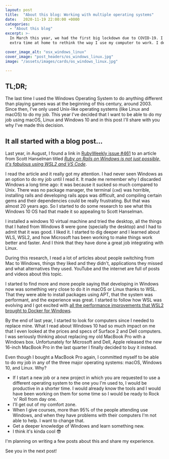 ```yaml
---
layout: post
title:  "About this blog: Working with multiple operating systems"
date:   2020-11-19 22:00:00 +0000
categories:
  - "About this blog"
excerpt: >-
  In March this year, we had the first big lockdown due to COVID-19. I used that
  extra time at home to rethink the way I use my computer to work. I decided to change it.

cover_image_alt: "osx_windows_linux"  
cover_image: "post_headers/os_windows_linux.jpg"
image: "/assets/images/cards/os_windows_linux.jpg"  

---
```


## TL;DR;

The last time I used the Windows Operating System to do anything different than playing games was at the beginning of this century, around 2003. Since then, I've only used
Unix-like operating systems (like Linux and macOS) to do my job. 
This year I've decided that I want to be able to do my job using macOS, Linux and 
Windows 10 and in this post I'll share with you why I've made this decision.

## It all started with a blog post...

Last year, in August, I found a link in [RubyWeekly issue #461](https://rubyweekly.com/issues/461) to an article from Scott Hanselman titled
[_Ruby on Rails on Windows is not just possible, it's fabulous using WSL2 and VS Code_](https://www.hanselman.com/blog/ruby-on-rails-on-windows-is-not-just-possible-its-fabulous-using-wsl2-and-vs-code).

I read the article and it really got my attention. I had never seen Windows as an option to do my job until I read it.
It made me remember why I discarded Windows a long time ago: it was because it 
sucked so much compared to Unix. There was no package manager, the terminal (`cmd`)
was horrible, installing rails and developing rails apps was difficult, and compiling 
certain gems and their dependencies could be really frustrating. 
But that was almost 20 years ago. 
So I started to do some research to see what this Windows 10 OS had that made it so 
appealing to Scott Hanselman.

I installed a windows 10 virtual machine and tried the desktop, all the things that I hated
from Windows 8 were gone (specially the desktop) and I had to admit that it was good. I liked it. 
I started to dig deeper and I learned about
WLS, WSL2, and how Microsoft has been working to make things work better and faster.
And I think that they have done a great job integrating with Linux. 

During this research, I read a lot of articles about people switching from Mac to Windows,
things they liked and they didn't, applications they missed and what alternatives they used. 
YouTube and the internet are full of posts and videos about this topic.

I started to find more and more people saying that developing in Windows now was 
something very close to do it in macOS or Linux thanks to WSL. That they were 
able to install packages using APT, that the system was performant, and the experience
was great. I started to follow how WSL was evolving and I got excited with
[all the performance improvements that WSL2 brought to Docker for Windows](https://docs.docker.com/docker-for-windows/wsl/). 

By the end of last year, I started to look for computers since I needed to replace mine. What I read 
about Windows 10 had so much impact on me that I even looked at the prices and specs of Surface 2 and Dell computers. 
I was seriously thinking about replacing my old MacBook Pro with a Windows box. 
Unfortunately for Microsoft and Dell, Apple released
the new 16-inch MacBook Pro in the last quarter I finally decided to buy it instead.

Even though I bought a MacBook Pro again, I committed myself to be able to do my job in any of the three 
major operating systems: macOS, Windows 10, and Linux. Why?

* If I start a new job or a new project in which you are requested to use
  a different operating system to the one you I'm used to, I would be productive in a shorter
  time. I would already know the tools and I would have been working on them for some time so
  I would be ready to Rock 'n' Roll from day one.
* I'll get out of my comfort zone.
* When I give courses, more than 95% of the people attending use Windows, and when they have
  problems with their computers I'm not able to help. I want to change that.
* Get a deeper knowledge of Windows and learn something new.
* I think it's kinda cool 😎

I'm planning on writing a few posts about this and share my experience.

See you in the next post!